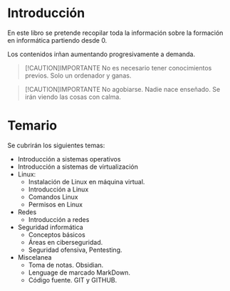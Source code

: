 # Introducción

En este libro se pretende recopilar toda la información sobre la formación en informática partiendo desde 0.

Los contenidos irñan aumentando progresivamente a demanda.

> [!CAUTION]IMPORTANTE
> No es necesario tener conocimientos previos. Solo un ordenador y ganas.

> [!CAUTION]IMPORTANTE
> No agobiarse. Nadie nace enseñado.  Se irán viendo las cosas con calma.

# Temario
Se cubrirán los siguientes temas:

* Introducción a sistemas operativos
* Introducción a sistemas de virtualización
* Linux:
  * Instalación de Linux en máquina virtual.
  * Introducción a Linux
  * Comandos Linux
  * Permisos en Linux
* Redes
  * Introducción a redes
* Seguridad informática
  * Conceptos básicos
  * Áreas en ciberseguridad.
  * Seguridad ofensiva, Pentesting.
* Miscelanea
  * Toma de notas. Obsidian.
  * Lenguage de marcado MarkDown.
  * Código fuente. GIT y GITHUB.
